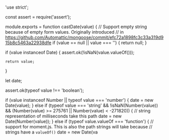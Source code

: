 'use strict';

const assert = require('assert');

module.exports = function castDate(value) {
  // Support empty string because of empty form values. Originally introduced
  // in https://github.com/Automattic/mongoose/commit/efc72a1898fc3c33a319d915b8c5463a22938dfe
  if (value == null || value === '') {
    return null;
  }

  if (value instanceof Date) {
    assert.ok(!isNaN(value.valueOf()));

    return value;
  }

  let date;

  assert.ok(typeof value !== 'boolean');

  if (value instanceof Number || typeof value === 'number') {
    date = new Date(value);
  } else if (typeof value === 'string' && !isNaN(Number(value)) && (Number(value) >= 275761 || Number(value) < -271820)) {
    // string representation of milliseconds take this path
    date = new Date(Number(value));
  } else if (typeof value.valueOf === 'function') {
    // support for moment.js. This is also the path strings will take because
    // strings have a `valueOf()`
    date = new Date(va